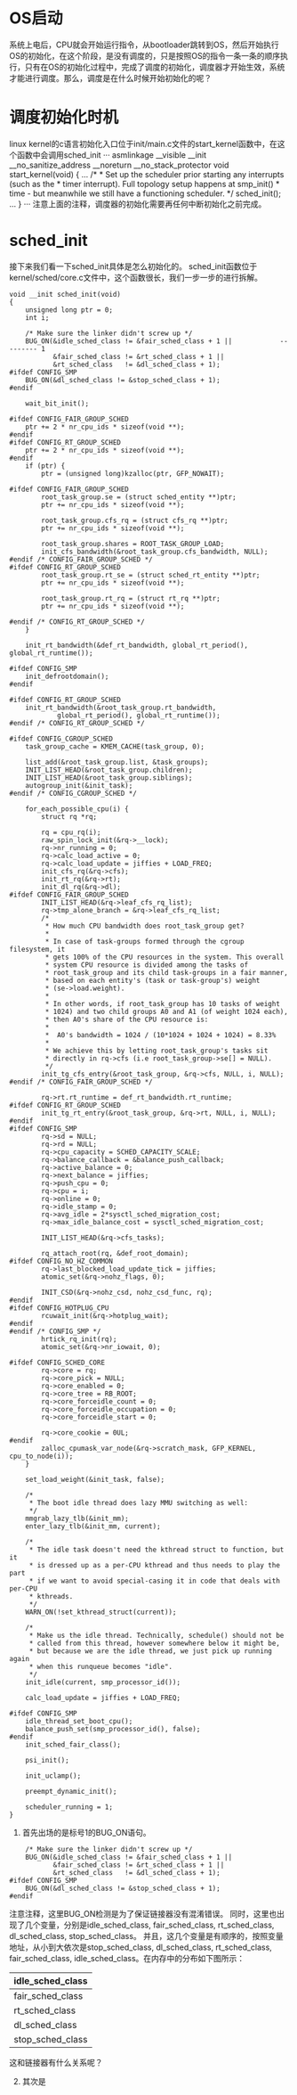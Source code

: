 # OS启动
系统上电后，CPU就会开始运行指令，从bootloader跳转到OS，然后开始执行OS的初始化，在这个阶段，是没有调度的，只是按照OS的指令一条一条的顺序执行，只有在OS的初始化过程中，完成了调度的初始化，调度器才开始生效，系统才能进行调度。那么，调度是在什么时候开始初始化的呢？
# 调度初始化时机
linux kernel的c语言初始化入口位于init/main.c文件的start_kernel函数中，在这个函数中会调用sched_init
···
asmlinkage __visible __init __no_sanitize_address __noreturn __no_stack_protector
void start_kernel(void)
{
...
	/*
	 * Set up the scheduler prior starting any interrupts (such as the
	 * timer interrupt). Full topology setup happens at smp_init()
	 * time - but meanwhile we still have a functioning scheduler.
	 */
	sched_init();
...
}
···
注意上面的注释，调度器的初始化需要再任何中断初始化之前完成。
# sched_init
接下来我们看一下sched_init具体是怎么初始化的。
sched_init函数位于kernel/sched/core.c文件中，这个函数很长，我们一步一步的进行拆解。
```
void __init sched_init(void)
{
	unsigned long ptr = 0;
	int i;

	/* Make sure the linker didn't screw up */
	BUG_ON(&idle_sched_class != &fair_sched_class + 1 ||            --------- 1
	       &fair_sched_class != &rt_sched_class + 1 ||
	       &rt_sched_class   != &dl_sched_class + 1);
#ifdef CONFIG_SMP
	BUG_ON(&dl_sched_class != &stop_sched_class + 1);
#endif

	wait_bit_init();

#ifdef CONFIG_FAIR_GROUP_SCHED
	ptr += 2 * nr_cpu_ids * sizeof(void **);
#endif
#ifdef CONFIG_RT_GROUP_SCHED
	ptr += 2 * nr_cpu_ids * sizeof(void **);
#endif
	if (ptr) {
		ptr = (unsigned long)kzalloc(ptr, GFP_NOWAIT);

#ifdef CONFIG_FAIR_GROUP_SCHED
		root_task_group.se = (struct sched_entity **)ptr;
		ptr += nr_cpu_ids * sizeof(void **);

		root_task_group.cfs_rq = (struct cfs_rq **)ptr;
		ptr += nr_cpu_ids * sizeof(void **);

		root_task_group.shares = ROOT_TASK_GROUP_LOAD;
		init_cfs_bandwidth(&root_task_group.cfs_bandwidth, NULL);
#endif /* CONFIG_FAIR_GROUP_SCHED */
#ifdef CONFIG_RT_GROUP_SCHED
		root_task_group.rt_se = (struct sched_rt_entity **)ptr;
		ptr += nr_cpu_ids * sizeof(void **);

		root_task_group.rt_rq = (struct rt_rq **)ptr;
		ptr += nr_cpu_ids * sizeof(void **);

#endif /* CONFIG_RT_GROUP_SCHED */
	}

	init_rt_bandwidth(&def_rt_bandwidth, global_rt_period(), global_rt_runtime());

#ifdef CONFIG_SMP
	init_defrootdomain();
#endif

#ifdef CONFIG_RT_GROUP_SCHED
	init_rt_bandwidth(&root_task_group.rt_bandwidth,
			global_rt_period(), global_rt_runtime());
#endif /* CONFIG_RT_GROUP_SCHED */

#ifdef CONFIG_CGROUP_SCHED
	task_group_cache = KMEM_CACHE(task_group, 0);

	list_add(&root_task_group.list, &task_groups);
	INIT_LIST_HEAD(&root_task_group.children);
	INIT_LIST_HEAD(&root_task_group.siblings);
	autogroup_init(&init_task);
#endif /* CONFIG_CGROUP_SCHED */

	for_each_possible_cpu(i) {
		struct rq *rq;

		rq = cpu_rq(i);
		raw_spin_lock_init(&rq->__lock);
		rq->nr_running = 0;
		rq->calc_load_active = 0;
		rq->calc_load_update = jiffies + LOAD_FREQ;
		init_cfs_rq(&rq->cfs);
		init_rt_rq(&rq->rt);
		init_dl_rq(&rq->dl);
#ifdef CONFIG_FAIR_GROUP_SCHED
		INIT_LIST_HEAD(&rq->leaf_cfs_rq_list);
		rq->tmp_alone_branch = &rq->leaf_cfs_rq_list;
		/*
		 * How much CPU bandwidth does root_task_group get?
		 *
		 * In case of task-groups formed through the cgroup filesystem, it
		 * gets 100% of the CPU resources in the system. This overall
		 * system CPU resource is divided among the tasks of
		 * root_task_group and its child task-groups in a fair manner,
		 * based on each entity's (task or task-group's) weight
		 * (se->load.weight).
		 *
		 * In other words, if root_task_group has 10 tasks of weight
		 * 1024) and two child groups A0 and A1 (of weight 1024 each),
		 * then A0's share of the CPU resource is:
		 *
		 *	A0's bandwidth = 1024 / (10*1024 + 1024 + 1024) = 8.33%
		 *
		 * We achieve this by letting root_task_group's tasks sit
		 * directly in rq->cfs (i.e root_task_group->se[] = NULL).
		 */
		init_tg_cfs_entry(&root_task_group, &rq->cfs, NULL, i, NULL);
#endif /* CONFIG_FAIR_GROUP_SCHED */

		rq->rt.rt_runtime = def_rt_bandwidth.rt_runtime;
#ifdef CONFIG_RT_GROUP_SCHED
		init_tg_rt_entry(&root_task_group, &rq->rt, NULL, i, NULL);
#endif
#ifdef CONFIG_SMP
		rq->sd = NULL;
		rq->rd = NULL;
		rq->cpu_capacity = SCHED_CAPACITY_SCALE;
		rq->balance_callback = &balance_push_callback;
		rq->active_balance = 0;
		rq->next_balance = jiffies;
		rq->push_cpu = 0;
		rq->cpu = i;
		rq->online = 0;
		rq->idle_stamp = 0;
		rq->avg_idle = 2*sysctl_sched_migration_cost;
		rq->max_idle_balance_cost = sysctl_sched_migration_cost;

		INIT_LIST_HEAD(&rq->cfs_tasks);

		rq_attach_root(rq, &def_root_domain);
#ifdef CONFIG_NO_HZ_COMMON
		rq->last_blocked_load_update_tick = jiffies;
		atomic_set(&rq->nohz_flags, 0);

		INIT_CSD(&rq->nohz_csd, nohz_csd_func, rq);
#endif
#ifdef CONFIG_HOTPLUG_CPU
		rcuwait_init(&rq->hotplug_wait);
#endif
#endif /* CONFIG_SMP */
		hrtick_rq_init(rq);
		atomic_set(&rq->nr_iowait, 0);

#ifdef CONFIG_SCHED_CORE
		rq->core = rq;
		rq->core_pick = NULL;
		rq->core_enabled = 0;
		rq->core_tree = RB_ROOT;
		rq->core_forceidle_count = 0;
		rq->core_forceidle_occupation = 0;
		rq->core_forceidle_start = 0;

		rq->core_cookie = 0UL;
#endif
		zalloc_cpumask_var_node(&rq->scratch_mask, GFP_KERNEL, cpu_to_node(i));
	}

	set_load_weight(&init_task, false);

	/*
	 * The boot idle thread does lazy MMU switching as well:
	 */
	mmgrab_lazy_tlb(&init_mm);
	enter_lazy_tlb(&init_mm, current);

	/*
	 * The idle task doesn't need the kthread struct to function, but it
	 * is dressed up as a per-CPU kthread and thus needs to play the part
	 * if we want to avoid special-casing it in code that deals with per-CPU
	 * kthreads.
	 */
	WARN_ON(!set_kthread_struct(current));

	/*
	 * Make us the idle thread. Technically, schedule() should not be
	 * called from this thread, however somewhere below it might be,
	 * but because we are the idle thread, we just pick up running again
	 * when this runqueue becomes "idle".
	 */
	init_idle(current, smp_processor_id());

	calc_load_update = jiffies + LOAD_FREQ;

#ifdef CONFIG_SMP
	idle_thread_set_boot_cpu();
	balance_push_set(smp_processor_id(), false);
#endif
	init_sched_fair_class();

	psi_init();

	init_uclamp();

	preempt_dynamic_init();

	scheduler_running = 1;
}
```

1. 首先出场的是标号1的BUG_ON语句。
```
	/* Make sure the linker didn't screw up */
	BUG_ON(&idle_sched_class != &fair_sched_class + 1 || 
	       &fair_sched_class != &rt_sched_class + 1 ||
	       &rt_sched_class   != &dl_sched_class + 1);
#ifdef CONFIG_SMP
	BUG_ON(&dl_sched_class != &stop_sched_class + 1);
#endif
```
注意注释，这里BUG_ON检测是为了保证链接器没有混淆错误。
同时，这里也出现了几个变量，分别是idle_sched_class, fair_sched_class, rt_sched_class, dl_sched_class, stop_sched_class。
并且，这几个变量是有顺序的，按照变量地址，从小到大依次是stop_sched_class, dl_sched_class, rt_sched_class, fair_sched_class, idle_sched_class。在内存中的分布如下图所示：

| idle_sched_class |
| ---------------- |
| fair_sched_class |
| rt_sched_class   |
| dl_sched_class   |
| stop_sched_class |

这和链接器有什么关系呢？


2. 其次是

